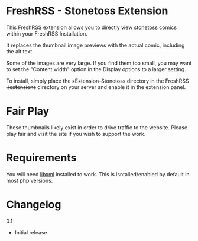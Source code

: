 # FreshRSS - Stonetoss Extension #

This FreshRSS extension allows you to directly view [stonetoss](http://stonetoss.com) comics within your FreshRSS Installation.

It replaces the thumbnail image previews with the actual comic, including the alt text.

Some of the images are very large. If you find them too small, you may want to set the "Content width" option in the Display options to a larger setting.

To install, simply place the ~~xExtension-Stonetoss~~ directory in the FreshRSS ~~./extensions~~ directory on your server and enable it in the extension panel.

# Fair Play #

These thumbnails likely exist in order to drive traffic to the website. Please play fair and visit the site if you wish to support the work.

# Requirements #

You will need [libxml](https://www.php.net/manual/en/book.libxml.php) installed to work. This is isntalled/enabled by default in most php versions.

# Changelog #

0.1
 - Initial release

